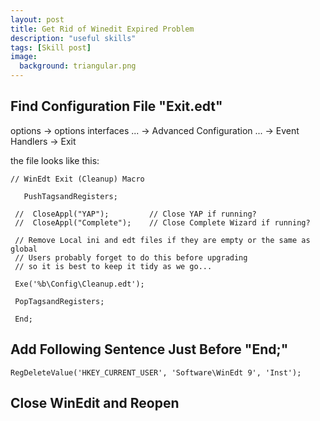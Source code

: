 ```yaml
---
layout: post
title: Get Rid of Winedit Expired Problem
description: "useful skills"
tags: [Skill post]
image:
  background: triangular.png
---
```


## Find Configuration File "Exit.edt"

options -> options interfaces ... -> Advanced Configuration ... -> Event Handlers -> Exit

the file looks like this:


```
// WinEdt Exit (Cleanup) Macro
 
   PushTagsandRegisters;
 
 //  CloseAppl("YAP");         // Close YAP if running?
 //  CloseAppl("Complete");    // Close Complete Wizard if running?
 
 // Remove Local ini and edt files if they are empty or the same as global
 // Users probably forget to do this before upgrading
 // so it is best to keep it tidy as we go...
 
 Exe('%b\Config\Cleanup.edt');
 
 PopTagsandRegisters;
 
 End; 
 ``` 


## Add Following Sentence Just Before **"End;"** 

    RegDeleteValue('HKEY_CURRENT_USER', 'Software\WinEdt 9', 'Inst');


## Close WinEdit and Reopen





  


